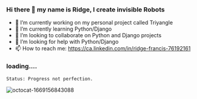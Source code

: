 ### Hi there 👋 my name is Ridge, I create invisible Robots

- 🔭 I’m currently working on my personal project called Triyangle
- 🌱 I’m currently learning Python/Django
- 👯 I’m looking to collaborate on Python and Django projects
- 🤔 I’m looking for help with Python/Django
- 📫 How to reach me: https://ca.linkedin.com/in/ridge-francis-76192161

### loading.... 

`Status: Progress not perfection.`

![octocat-1669156843088](https://user-images.githubusercontent.com/28794175/203436039-7646d4a9-8bc3-485f-ae36-d568ab1ae179.png)
